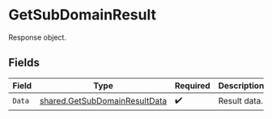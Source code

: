 # GetSubDomainResult

Response object.


## Fields

| Field                                                                          | Type                                                                           | Required                                                                       | Description                                                                    |
| ------------------------------------------------------------------------------ | ------------------------------------------------------------------------------ | ------------------------------------------------------------------------------ | ------------------------------------------------------------------------------ |
| `Data`                                                                         | [shared.GetSubDomainResultData](../../models/shared/getsubdomainresultdata.md) | :heavy_check_mark:                                                             | Result data.                                                                   |